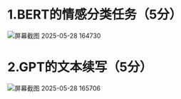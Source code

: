# 1.BERT的情感分类任务（5分）
![屏幕截图 2025-05-28 164730](https://github.com/user-attachments/assets/e2229d00-e8c5-4fa4-a1ff-1007aba9bc35)

# 2.GPT的文本续写（5分）
![屏幕截图 2025-05-28 165706](https://github.com/user-attachments/assets/0d94767d-f914-421f-a2ef-97962e1ff257)
